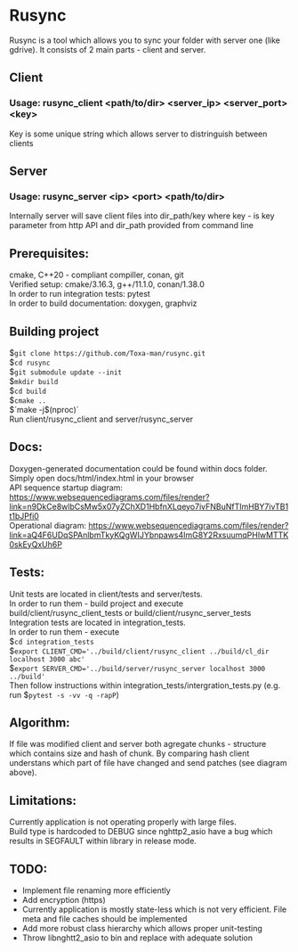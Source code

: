 # Rusync
Rusync is a tool which allows you to sync your folder with server one (like gdrive). It consists of 2 main parts - client and server.
## Client
### Usage: rusync_client <path/to/dir> <server_ip> <server_port> \<key\>
Key is some unique string which allows server to distringuish between clients

## Server
### Usage: rusync_server \<ip\> \<port\> \<path/to/dir\>
Internally server will save client files into dir_path/key where key - is key parameter from http API and dir_path provided from command line
## Prerequisites:
cmake, C\+\+20 - compliant compiller, conan, git  
Verified setup: cmake/3.16.3, g++/11.1.0, conan/1.38.0  
In order to run integration tests: pytest  
In order to build documentation: doxygen, graphviz  
## Building project
$`git clone https://github.com/Toxa-man/rusync.git`  
$`cd rusync`  
$`git submodule update --init`  
$`mkdir build`  
$`cd build`  
$`cmake ..`  
$`make -j$(nproc)`  
Run client/rusync_client and server/rusync_server 
## Docs:
Doxygen-generated documentation could be found within docs folder. Simply open docs/html/index.html in your browser  
API sequence startup diagram: https://www.websequencediagrams.com/files/render?link=n9DkCe8wlbCsMw5x07yZChXD1HbfnXLqeyo7ivFNBuNfTImHBY7ivTB1t1bJPfi0  
Operational diagram: https://www.websequencediagrams.com/files/render?link=aQ4F6UDqSPAnlbmTkyKQgWIJYbnpaws4ImG8Y2RxsuumqPHlwMTTK0skEyQxUh6P  
## Tests:
Unit tests are located in client/tests and server/tests.    
In order to run them - build project and execute build/client/rusync_client_tests or build/client/rusync_server_tests    
Integration tests are located in integration_tests.  
In order to run them - execute    
$`cd integration_tests`  
$`export CLIENT_CMD='../build/client/rusync_client ../build/cl_dir localhost 3000 abc'`  
$`export SERVER_CMD='../build/server/rusync_server localhost 3000 ../build'`  
Then follow instructions within integration_tests/intergration_tests.py (e.g. run $`pytest -s -vv -q -rapP`)
## Algorithm:
If file was modified client and server both agregate chunks - structure which contains size and hash of chunk. By comparing hash client understans which part of file have changed and send patches (see diagram above).  
## Limitations:
Currently application is not operating properly with large files.    
Build type is hardcoded to DEBUG since nghttp2_asio have a bug which results in SEGFAULT within library in release mode. 
## TODO:
* Implement file renaming more efficiently
* Add encryption (https)
* Currently application is mostly state-less which is not very efficient. File meta and file caches should be implemented  
* Add more robust class hierarchy which allows proper unit-testing
* Throw libnghtt2_asio to bin and replace with adequate solution


